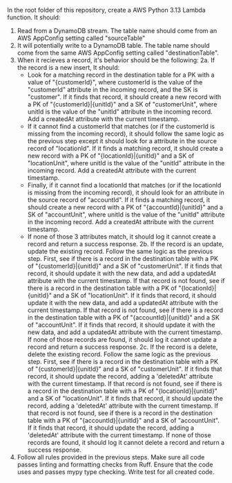 In the root folder of this repository, create a AWS Python 3.13 Lambda function. It should:
1. Read from a DynamoDB stream. The table name should come from an AWS AppConfig setting called "sourceTable"
2. It will potentially write to a DynamoDB table. The table name should come from the same AWS AppConfig setting called "destinationTable".
2. When it recieves a record, it's behavior should be the following:
2a. If the record is a new insert, It should:
    - Look for a matching record in the destination table for a PK with a value of "{customerId}", where customerId is the value of the "customerId" attribute in the incoming record, and the SK is "customer". If it finds that record, it should create a new record with a PK of "{customerId}|{unitId}" and a SK of "customerUnit", where unitId is the value of the "unitId" attribute in the incoming record. Add a createdAt attribute with the current timestamp.
   - If it cannot find a customerId that matches (or if the customerId is missing from the incoming record), it should follow the same logic as the previous step except it should look for a attribute in the source record of "locationId". If it finds a matching record, it should create a new record with a PK of "{locationId}|{unitId}" and a SK of "locationUnit", where unitId is the value of the "unitId" attribute in the incoming record. Add a createdAt attribute with the current timestamp.
   - Finally, if it cannot find a locationId that matches (or if the locationId is missing from the incoming record), it should look for an attribute in the source record of "accountId". If it finds a matching record, it should create a new record with a PK of "{accountId}|{unitId}" and a SK of "accountUnit", where unitId is the value of the "unitId" attribute in the incoming record. Add a createdAt attribute with the current timestamp.
   - If none of those 3 attributes match, it should log it cannot create a record and return a success response.
2b. If the record is an update, update the existing record. Follow the same logic as the previous step. First, see if there is a record in the destination table with a PK of "{customerId}|{unitId}" and a SK of "customerUnit". If it finds that record, it should update it with the new data, and add a updatedAt attribute with the current timestamp. If that record is not found, see if there is a record in the destination table with a PK of "{locationId}|{unitId}" and a SK of "locationUnit". If it finds that record, it should update it with the new data, and add a updatedAt attribute with the current timestamp. If that record is not found, see if there is a record in the destination table with a PK of "{accountId}|{unitId}" and a SK of "accountUnit". If it finds that record, it should update it with the new data, and add a updatedAt attribute with the current timestamp. If none of those records are found, it should log it cannot update a record and return a success response.
2c. If the record is a delete, delete the existing record. Follow the same logic as the previous step. First, see if there is a record in the destination table with a PK of "{customerId}|{unitId}" and a SK of "customerUnit". If it finds that record, it should update the record, adding a 'deletedAt' attribute with the current timestamp. If that record is not found, see if there is a record in the destination table with a PK of "{locationId}|{unitId}" and a SK of "locationUnit". If it finds that record, it should update the record, adding a 'deletedAt' attribute with the current timestamp. If that record is not found, see if there is a record in the destination table with a PK of "{accountId}|{unitId}" and a SK of "accountUnit". If it finds that record, it should update the record, adding a 'deletedAt' attribute with the current timestamp. If none of those records are found, it should log it cannot delete a record and return a success response.
3. Follow all rules provided in the previous steps. Make sure all code passes linting and formatting checks from Ruff. Ensure that the code uses and passes mypy type checking. Write test for all created code.
